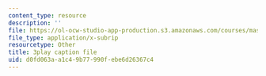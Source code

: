 ```yaml
---
content_type: resource
description: ''
file: https://ol-ocw-studio-app-production.s3.amazonaws.com/courses/mas-s62-cryptocurrency-engineering-and-design-spring-2018/d0fd063aa1c49b77990febe6d26367c4_1Qws70XGSq4.srt
file_type: application/x-subrip
resourcetype: Other
title: 3play caption file
uid: d0fd063a-a1c4-9b77-990f-ebe6d26367c4
---
```

